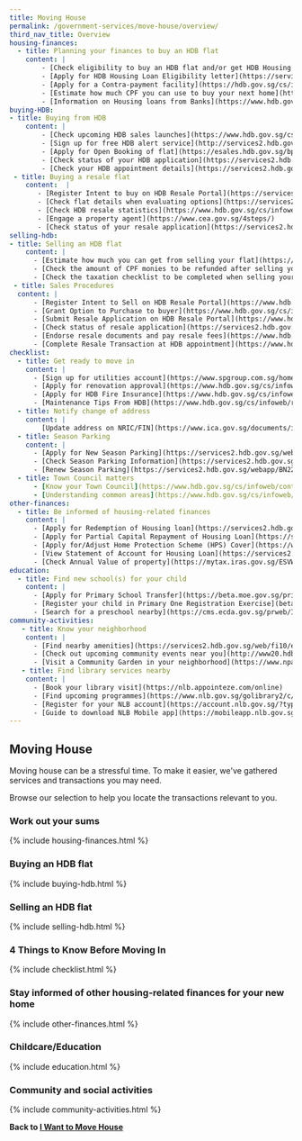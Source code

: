 ```yaml
---
title: Moving House
permalink: /government-services/move-house/overview/
third_nav_title: Overview
housing-finances:
  - title: Planning your finances to buy an HDB flat
    content: |
        - [Check eligibility to buy an HDB flat and/or get HDB Housing Loan](https://services2.hdb.gov.sg/webapp/BP13EligCheck/BP13SHome?strSystem=CHECK)
        - [Apply for HDB Housing Loan Eligibility letter](https://services2.hdb.gov.sg/webapp/BP27AWHLEApplication/BP27SHome)
        - [Apply for a Contra-payment facility](https://hdb.gov.sg/cs/infoweb/residential/financing-a-flat-purchase/housing-loan-from-hdb/contra-payment-facility-for-new-flats)
        - [Estimate how much CPF you can use to buy your next home](https://www.cpf.gov.sg/eSvc/Web/Schemes/CpfHousingUsage/Input1)
        - [Information on Housing loans from Banks](https://www.hdb.gov.sg/cs/infoweb/residential/financing-a-flat-purchase/housing-loan-from-banks)
buying-HDB:
- title: Buying from HDB
    content: |
        - [Check upcoming HDB sales launches](https://www.hdb.gov.sg/cs/infoweb/residential/buying-a-flat/new/sales-launches/bto-sbf-open-booking?anchor=upcomingBTO) 
        - [Sign up for free HDB alert service](http://services2.hdb.gov.sg/webapp/BF08CESS/Index.jsp)
        - [Apply for Open Booking of flat](https://esales.hdb.gov.sg/bp25/launch/open/OPEN_page_7142/home.html)
        - [Check status of your HDB application](https://services2.hdb.gov.sg/webapp/BP13BTOENQWeb/BP13RSLT.jsp?strSystem=BTO1)
        - [Check your HDB appointment details](https://services2.hdb.gov.sg/webapp/SX05AWSPCP/SX05PSPCPLogin.jsp)
 - title: Buying a resale flat
    content:  |
       - [Register Intent to buy on HDB Resale Portal](https://services2.hdb.gov.sg/webapp/BB31AWDashboardWeb/BB31PLogin.jsp)
       - [Check flat details when evaluating options](https://services2.hdb.gov.sg/web/fi10/emap.html)
       - [Check HDB resale statistics](https://www.hdb.gov.sg/cs/infoweb/residential/buying-a-flat/resale/getting-started/resale-statistics)
       - [Engage a property agent](https://www.cea.gov.sg/4steps/)
       - [Check status of your resale application](https://services2.hdb.gov.sg/webapp/BB31AWDashboardWeb/BB31PLogin.jsp)
selling-hdb:
- title: Selling an HDB flat
    content: |
      - [Estimate how much you can get from selling your flat](https://services2.hdb.gov.sg/webapp/BB24SaleProceedCalculator/BB24SSaleProceedsCalc)
      - [Check the amount of CPF monies to be refunded after selling your flat](https://www.cpf.gov.sg/eSvc/Web/Schemes/PublicHousingWithdrawalStatement/Statement)
      - [Check the taxation checklist to be completed when selling your property](https://www.iras.gov.sg/irashome/Property/Property-owners/Selling-renting-out-carrying-out-works/Selling-your-Property/)
 - title: Sales Procedures
  content: |
      - [Register Intent to Sell on HDB Resale Portal](https://www.hdb.gov.sg/cs/infoweb/residential/selling-a-flat/procedures/register-intent-to-sell)
      - [Grant Option to Purchase to buyer](https://www.hdb.gov.sg/cs/infoweb/residential/selling-a-flat/procedures/option-to-purchase)
      - [Submit Resale Application on HDB Resale Portal](https://www.hdb.gov.sg/cs/infoweb/residential/selling-a-flat/procedures/resale-application)
      - [Check status of resale application](https://services2.hdb.gov.sg/webapp/BB31AWDashboardWeb/BB31PLogin.jsp)
      - [Endorse resale documents and pay resale fees](https://www.hdb.gov.sg/cs/infoweb/residential/selling-a-flat/procedures/resale-application/after-submitting-a-resale-application-)
      - [Complete Resale Transaction at HDB appointment](https://www.hdb.gov.sg/cs/infoweb/residential/selling-a-flat/procedures/appointment-at-hdb)
checklist:
  - title: Get ready to move in
    content: |
      - [Sign up for utilities account](https://www.spgroup.com.sg/home)
      - [Apply for renovation approval](https://www.hdb.gov.sg/cs/infoweb/residential/living-in-an-hdb-flat/renovation/applying-for-approval)
      - [Apply for HDB Fire Insurance](https://www.hdb.gov.sg/cs/infoweb/residential/living-in-an-hdb-flat/fire-insurance)
      - [Maintenance Tips From HDB](https://www.hdb.gov.sg/cs/infoweb/residential/living-in-an-hdb-flat/home-maintenance/home-care-guide)
  - title: Notify change of address
    content: |
        [Update address on NRIC/FIN](https://www.ica.gov.sg/documents/ic/update_residential_address) 
  - title: Season Parking
    content: |
      - [Apply for New Season Parking](https://services2.hdb.gov.sg/webapp/BN22PPORTALWeb/eApplication/BN22PApplicationTerms.jsp)
      - [Check Season Parking Information](https://services2.hdb.gov.sg/webapp/BN22CpkVcncy/BN22SeasonParkInfoSearch.jsp)
      - [Renew Season Parking](https://services2.hdb.gov.sg/webapp/BN22ERENEW/BN22PRenewTerms.jsp)
  - title: Town Council matters
      - [Know your Town Council](https://www.hdb.gov.sg/cs/infoweb/contact-us?anchor=towncouncil)
      - [Understanding common areas](https://www.hdb.gov.sg/cs/infoweb/residential/living-in-an-hdb-flat/home-maintenance/function-of-hdb-branches-and-town-councils)
other-finances:
  - title: Be informed of housing-related finances
    content: |
      - [Apply for Redemption of Housing loan](https://services2.hdb.gov.sg/webapp/AB03AWRedemptionWeb/AB03SRedemption)
      - [Apply for Partial Capital Repayment of Housing Loan](https://services2.hdb.gov.sg/webapp/AB03FININFO/AB03SSelAcc)
      - [Apply for/Adjust Home Protection Scheme (HPS) Cover](https://www.cpf.gov.sg/eSvc/Web/Schemes/ApplyOrAdjustHpsCover/ImportantNotes)
      - [View Statement of Account for Housing Loan](https://services2.hdb.gov.sg/webapp/AB03FININFO/AB03SSelAcc)
      - [Check Annual Value of property](https://mytax.iras.gov.sg/ESVWeb/default.aspx?target=MPTPropertySearch&toLoginSelection=true)
education:
  - title: Find new school(s) for your child
    content: |
      - [Apply for Primary School Transfer](https://beta.moe.gov.sg/primary/transfers/apply/)
      - [Register your child in Primary One Registration Exercise](beta.moe/gov.sg/primary/p1-registration)
      - [Search for a preschool nearby](https://cms.ecda.gov.sg/prweb/IAC/zGwoaxwY6Bz0rcpuMWgTMg%5B%5B*/!STANDARD)
community-activities:
   - title: Know your neighborhood
    content: |
      - [Find nearby amenities](https://services2.hdb.gov.sg/web/fi10/emap.html)
      - [Check out upcoming community events near you](http://www20.hdb.gov.sg/fi10/fi10341p.nsf/new-and-upcoming-events?OpenForm)
      - [Visit a Community Garden in your neighborhood](https://www.nparks.gov.sg/gardening/community-gardens/visit-a-community-garden)
   - title: Find library services nearby
    content: |
      - [Book your library visit](https://nlb.appointeze.com/online)
      - [Find upcoming programmes](https://www.nlb.gov.sg/golibrary2/c/30307529/)
      - [Register for your NLB account](https://account.nlb.gov.sg/?type=register)
      - [Guide to download NLB Mobile app](https://mobileapp.nlb.gov.sg/)
---
```


## Moving House

Moving house can be a stressful time. To make it easier, we've gathered services and transactions you may need.

Browse our selection to help you locate the transactions relevant to you.


### Work out your sums 
{% include housing-finances.html %}


### Buying an HDB flat
{% include buying-hdb.html %}


### Selling an HDB flat
{% include selling-hdb.html %}


### 4 Things to Know Before Moving In
{% include checklist.html %}


### Stay informed of other housing-related finances for your new home
{% include other-finances.html %}


### Childcare/Education 
{% include education.html %}


### Community and social activities
{% include community-activities.html %}



**Back to [I Want to Move House](/government-services/move-house/)**
